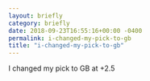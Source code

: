```yaml
---
layout: briefly
category: briefly
date: 2018-09-23T16:55:16+00:00 -0400
permalink: i-changed-my-pick-to-gb
title: "i-changed-my-pick-to-gb"
---
```


I changed my pick to GB at +2.5